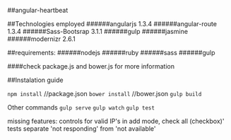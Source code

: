 ##angular-heartbeat


##Technologies employed
######angularjs 1.3.4
######angular-route 1.3.4
######Sass-Bootsrap 3.1.1
######gulp
######jasmine
######modernizr 2.6.1

##requirements:
######nodejs
######ruby
######sass
######gulp

####check package.js and bower.js for more information


##Instalation guide

``npm install``               //package.json
``bower install``            //bower.json
``gulp build``

Other commands
``gulp serve``
``gulp watch``
``gulp test`` 



missing features:
controls for valid IP's in add mode,
check all (checkbox)'
tests
separate 'not responding' from 'not available'
